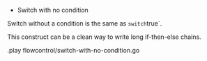 * Switch with no condition

Switch without a condition is the same as `switch`true`.

This construct can be a clean way to write long if-then-else chains.

.play flowcontrol/switch-with-no-condition.go

